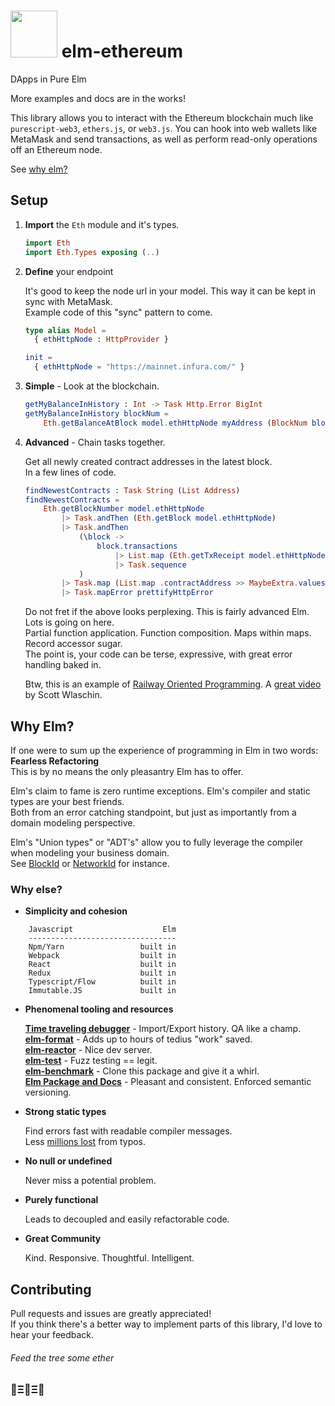# <img src="https://cdn.jsdelivr.net/gh/cmditch/elm-ethereum/elm-ethereum-logo.svg" width="75"> elm-ethereum

DApps in Pure Elm

More examples and docs are in the works!

This library allows you to interact with the Ethereum blockchain much like `purescript-web3`, `ethers.js`, or `web3.js`.
You can hook into web wallets like MetaMask and send transactions, as well as perform read-only operations off an Ethereum node.

See [why elm?](#why-elm)

## Setup

1. **Import** the `Eth` module and it's types.

    ```elm
    import Eth
    import Eth.Types exposing (..)
    ```

2. **Define** your endpoint

    It's good to keep the node url in your model. This way it can be kept in sync with MetaMask.    
    Example code of this "sync" pattern to come.

    ```elm
    type alias Model =
      { ethHttpNode : HttpProvider }
    
    init =
      { ethHttpNode = "https://mainnet.infura.com/" }
    ```

3. **Simple** - Look at the blockchain.

    ```elm
    getMyBalanceInHistory : Int -> Task Http.Error BigInt
    getMyBalanceInHistory blockNum =
        Eth.getBalanceAtBlock model.ethHttpNode myAddress (BlockNum blockNum)
    ```

4. **Advanced** - Chain tasks together.

    Get all newly created contract addresses in the latest block.    
    In a few lines of code.    

    ```elm
    findNewestContracts : Task String (List Address)
    findNewestContracts =
        Eth.getBlockNumber model.ethHttpNode
            |> Task.andThen (Eth.getBlock model.ethHttpNode)
            |> Task.andThen
                (\block ->
                    block.transactions
                        |> List.map (Eth.getTxReceipt model.ethHttpNode)
                        |> Task.sequence
                )
            |> Task.map (List.map .contractAddress >> MaybeExtra.values)
            |> Task.mapError prettifyHttpError
    ```

    Do not fret if the above looks perplexing. This is fairly advanced Elm. Lots is going on here.    
    Partial function application. Function composition. Maps within maps. Record accessor sugar.    
    The point is, your code can be terse, expressive, with great error handling baked in.    

    Btw, this is an example of [Railway Oriented Programming](https://fsharpforfunandprofit.com/rop/). A [great video](https://vimeo.com/113707214) by Scott Wlaschin.


## Why Elm?

If one were to sum up the experience of programming in Elm in two words: **Fearless Refactoring**    
This is by no means the only pleasantry Elm has to offer.   

Elm's claim to fame is zero runtime exceptions. Elm's compiler and static types are your best friends.    
Both from an error catching standpoint, but just as importantly from a domain modeling perspective.    

Elm's "Union types" or "ADT's" allow you to fully leverage the compiler when modeling your business domain.    
See [BlockId](http://package.elm-lang.org/packages/cmditch/elm-ethereum/latest/Eth-Types#BlockId) or [NetworkId](http://package.elm-lang.org/packages/cmditch/elm-ethereum/latest/Eth-Net#NetworkId) for instance.

### Why else?
  - **Simplicity and cohesion**
```text
    Javascript                    Elm
    ---------------------------------
    Npm/Yarn                 built in
    Webpack                  built in
    React                    built in
    Redux                    built in
    Typescript/Flow          built in
    Immutable.JS             built in
```
  - **Phenomenal tooling and resources**

     [**Time traveling debugger**](http://elm-lang.org/blog/the-perfect-bug-report) - Import/Export history. QA like a champ.    
     [**elm-format**](https://github.com/avh4/elm-format) - Adds up to hours of tedius "work" saved.    
     [**elm-reactor**](https://github.com/elm-lang/elm-reactor) - Nice dev server.    
     [**elm-test**](http://package.elm-lang.org/packages/elm-community/elm-test/latest) - Fuzz testing == legit.   
     [**elm-benchmark**](http://package.elm-lang.org/packages/BrianHicks/elm-benchmark/latest) - Clone this package and give it a whirl.     
     [**Elm Package and Docs**](http://package.elm-lang.org/) - Pleasant and consistent. Enforced semantic versioning.    

  - **Strong static types**

     Find errors fast with readable compiler messages.    
     Less [millions lost](https://twitter.com/a_ferron/status/892350579162439681?lang=en) from typos.

  - **No null or undefined**

     Never miss a potential problem.

  - **Purely functional**

     Leads to decoupled and easily refactorable code.

  - **Great Community**

     Kind. Responsive. Thoughtful. Intelligent.


## Contributing

Pull requests and issues are greatly appreciated!    
If you think there's a better way to implement parts of this library, I'd love to hear your feedback.

###### Feed the tree some ether

### 🌳Ξ🌳Ξ🌳